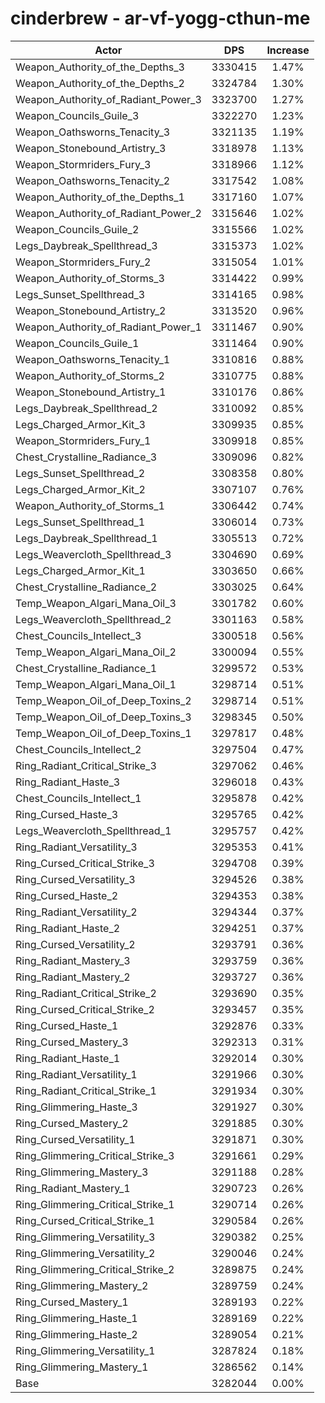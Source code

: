 # cinderbrew - ar-vf-yogg-cthun-me
| Actor | DPS | Increase |
|---|:---:|:---:|
|Weapon_Authority_of_the_Depths_3|3330415|1.47%|
|Weapon_Authority_of_the_Depths_2|3324784|1.30%|
|Weapon_Authority_of_Radiant_Power_3|3323700|1.27%|
|Weapon_Councils_Guile_3|3322270|1.23%|
|Weapon_Oathsworns_Tenacity_3|3321135|1.19%|
|Weapon_Stonebound_Artistry_3|3318978|1.13%|
|Weapon_Stormriders_Fury_3|3318966|1.12%|
|Weapon_Oathsworns_Tenacity_2|3317542|1.08%|
|Weapon_Authority_of_the_Depths_1|3317160|1.07%|
|Weapon_Authority_of_Radiant_Power_2|3315646|1.02%|
|Weapon_Councils_Guile_2|3315566|1.02%|
|Legs_Daybreak_Spellthread_3|3315373|1.02%|
|Weapon_Stormriders_Fury_2|3315054|1.01%|
|Weapon_Authority_of_Storms_3|3314422|0.99%|
|Legs_Sunset_Spellthread_3|3314165|0.98%|
|Weapon_Stonebound_Artistry_2|3313520|0.96%|
|Weapon_Authority_of_Radiant_Power_1|3311467|0.90%|
|Weapon_Councils_Guile_1|3311464|0.90%|
|Weapon_Oathsworns_Tenacity_1|3310816|0.88%|
|Weapon_Authority_of_Storms_2|3310775|0.88%|
|Weapon_Stonebound_Artistry_1|3310176|0.86%|
|Legs_Daybreak_Spellthread_2|3310092|0.85%|
|Legs_Charged_Armor_Kit_3|3309935|0.85%|
|Weapon_Stormriders_Fury_1|3309918|0.85%|
|Chest_Crystalline_Radiance_3|3309096|0.82%|
|Legs_Sunset_Spellthread_2|3308358|0.80%|
|Legs_Charged_Armor_Kit_2|3307107|0.76%|
|Weapon_Authority_of_Storms_1|3306442|0.74%|
|Legs_Sunset_Spellthread_1|3306014|0.73%|
|Legs_Daybreak_Spellthread_1|3305513|0.72%|
|Legs_Weavercloth_Spellthread_3|3304690|0.69%|
|Legs_Charged_Armor_Kit_1|3303650|0.66%|
|Chest_Crystalline_Radiance_2|3303025|0.64%|
|Temp_Weapon_Algari_Mana_Oil_3|3301782|0.60%|
|Legs_Weavercloth_Spellthread_2|3301163|0.58%|
|Chest_Councils_Intellect_3|3300518|0.56%|
|Temp_Weapon_Algari_Mana_Oil_2|3300094|0.55%|
|Chest_Crystalline_Radiance_1|3299572|0.53%|
|Temp_Weapon_Algari_Mana_Oil_1|3298714|0.51%|
|Temp_Weapon_Oil_of_Deep_Toxins_2|3298714|0.51%|
|Temp_Weapon_Oil_of_Deep_Toxins_3|3298345|0.50%|
|Temp_Weapon_Oil_of_Deep_Toxins_1|3297817|0.48%|
|Chest_Councils_Intellect_2|3297504|0.47%|
|Ring_Radiant_Critical_Strike_3|3297062|0.46%|
|Ring_Radiant_Haste_3|3296018|0.43%|
|Chest_Councils_Intellect_1|3295878|0.42%|
|Ring_Cursed_Haste_3|3295765|0.42%|
|Legs_Weavercloth_Spellthread_1|3295757|0.42%|
|Ring_Radiant_Versatility_3|3295353|0.41%|
|Ring_Cursed_Critical_Strike_3|3294708|0.39%|
|Ring_Cursed_Versatility_3|3294526|0.38%|
|Ring_Cursed_Haste_2|3294353|0.38%|
|Ring_Radiant_Versatility_2|3294344|0.37%|
|Ring_Radiant_Haste_2|3294251|0.37%|
|Ring_Cursed_Versatility_2|3293791|0.36%|
|Ring_Radiant_Mastery_3|3293759|0.36%|
|Ring_Radiant_Mastery_2|3293727|0.36%|
|Ring_Radiant_Critical_Strike_2|3293690|0.35%|
|Ring_Cursed_Critical_Strike_2|3293457|0.35%|
|Ring_Cursed_Haste_1|3292876|0.33%|
|Ring_Cursed_Mastery_3|3292313|0.31%|
|Ring_Radiant_Haste_1|3292014|0.30%|
|Ring_Radiant_Versatility_1|3291966|0.30%|
|Ring_Radiant_Critical_Strike_1|3291934|0.30%|
|Ring_Glimmering_Haste_3|3291927|0.30%|
|Ring_Cursed_Mastery_2|3291885|0.30%|
|Ring_Cursed_Versatility_1|3291871|0.30%|
|Ring_Glimmering_Critical_Strike_3|3291661|0.29%|
|Ring_Glimmering_Mastery_3|3291188|0.28%|
|Ring_Radiant_Mastery_1|3290723|0.26%|
|Ring_Glimmering_Critical_Strike_1|3290714|0.26%|
|Ring_Cursed_Critical_Strike_1|3290584|0.26%|
|Ring_Glimmering_Versatility_3|3290382|0.25%|
|Ring_Glimmering_Versatility_2|3290046|0.24%|
|Ring_Glimmering_Critical_Strike_2|3289875|0.24%|
|Ring_Glimmering_Mastery_2|3289759|0.24%|
|Ring_Cursed_Mastery_1|3289193|0.22%|
|Ring_Glimmering_Haste_1|3289169|0.22%|
|Ring_Glimmering_Haste_2|3289054|0.21%|
|Ring_Glimmering_Versatility_1|3287824|0.18%|
|Ring_Glimmering_Mastery_1|3286562|0.14%|
|Base|3282044|0.00%|
